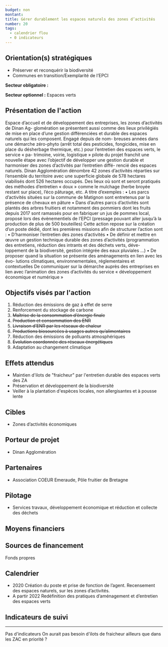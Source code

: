 ```yaml
---
budget: non
montant:
title: Gérer durablement les espaces naturels des zones d’activités
number: 20
tags:
  - calendrier flou
  - 0 indicateurs
---
```


## Orientation(s) stratégiques

- Préserver et reconquérir la biodiversité
- Communes en transition/Exemplarité de l’EPCI

**Secteur obligatoire :**

**Secteur optionnel :** Espaces verts

## Présentation de l'action

Espace d’accueil et de développement des entreprises, les zones d’activités de Dinan Ag- glomération se présentent aussi comme des lieux privilégiés de mise en place d’une gestion différenciées et durable des espaces naturels qui les composent. Engagé depuis de nom- breuses années dans une démarche zéro-phyto (arrêt total des pesticides, fongicides, mise
en place du désherbage thermique, etc.) pour l’entretien des espaces verts, le service « pa-
trimoine, voirie, logistique » pilote du projet franchit une nouvelle étape avec l’objectif de développer une gestion durable et harmoniser des zones d’activités par l’entretien diffé- rencié des espaces naturels.
Dinan Agglomération dénombre 42 zones d’activités réparties sur l’ensemble du territoire avec une superficie globale de 578 hectares viabilisés dont 526 hectares occupés. Des lieux
où sont et seront pratiqués des méthodes d’entretien « doux » comme le mulchage (herbe broyée restant sur place), l’éco pâturage, etc. A titre d’exemples :
• Les parcs d’activités situées sur la commune de Matignon sont entretenus par la présence de chevaux en pâture
• Dans d’autres parcs d’activités sont plantés des arbres fruitiers et notamment des pommiers dont les fruits depuis 2017 sont ramassés pour en fabriquer un jus de pommes local, proposé lors des évènementiels de l’EPCI (pressage pouvant aller jusqu’à la production de plus de 500 bouteilles)
Cette action repose sur la création d’un poste dédié, dont les premières missions afin de structurer l’action sont :
• D’harmoniser l’entretien des zones d’activités
• De définir et mettre en œuvre un gestion technique durable des zones d’activités (programmation des entretiens, réduction des intrants et des déchets verts, déve- loppement de la biodiversité, gestion intégrée des eaux pluviales ...)
• De proposer quand la situation se présente des aménagements en lien avec les évo- lutions climatiques, environnementales, réglementaires et contextuelles
De communiquer sur la démarche auprès des entreprises en lien avec l’animation des zones d’activités du service « développement économique et numérique »

## Objectifs visés par l'action

1. Réduction des émissions de gaz à effet de serre
2. Renforcement du stockage de carbone
3. ~~Maîtrise de la consommation d’énergie finale~~
4. ~~Production et consommation des ENR~~
5. ~~Livraison d’ENR par les réseaux de chaleur~~
6. ~~Productions biosourcées à usages autres qu’alimentaires~~
7. Réduction des émissions de polluants atmosphériques
8. ~~Évolution coordonnée des réseaux énergétiques~~
9. Adaptation au changement climatique

## Effets attendus

- Maintien d'ilots de "fraicheur" par l'entretien durable des espaces verts des ZA
- Préservation et développement de la biodiversité
- Veiller à la plantation d'espèces locales, non allergisantes et à pousse lente

## Cibles

- Zones d’activités économiques

## Porteur de projet

- Dinan Agglomération

## Partenaires

- Association COEUR Emeraude, Pôle fruitier de Bretagne

## Pilotage

- Services travaux, développement économique et réduction et collecte des déchets

## Moyens financiers



## Sources de financement

Fonds propres

## Calendrier

- 2020 Création du poste et prise de fonction de l’agent. Recensement des espaces naturels, sur les zones d’activités.
- A partir 2022  Redéfinition des pratiques d’aménagement et d’entretien des espaces verts

## Indicateurs de suivi



---
Pas d'indicateurs
On aurait pas besoin d'ilots de fraicheur ailleurs que dans les ZAC en priorité ?
